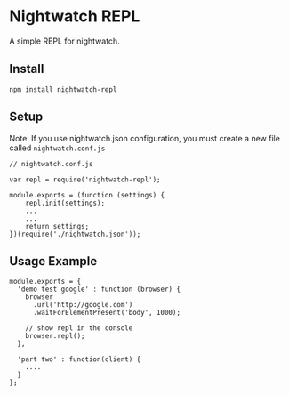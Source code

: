 # Nightwatch REPL

A simple REPL for nightwatch.

## Install

```
npm install nightwatch-repl
```

## Setup
Note: If you use nightwatch.json configuration, you must create a new file called
`nightwatch.conf.js`

```
// nightwatch.conf.js

var repl = require('nightwatch-repl');

module.exports = (function (settings) {
    repl.init(settings);
    ...
    ...
    return settings;
})(require('./nightwatch.json'));
```

## Usage Example

```
module.exports = {
  'demo test google' : function (browser) {
    browser
      .url('http://google.com')
      .waitForElementPresent('body', 1000);

    // show repl in the console
    browser.repl();
  },

  'part two' : function(client) {
    ....
  }
};
```